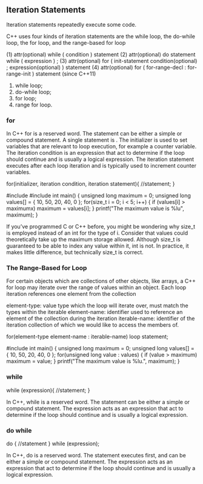 ## Iteration Statements
Iteration statements repeatedly execute some code.

C++ uses four kinds of iteration statements are the while loop, the do-while loop, the for loop, and the range-based for loop


(1) attr(optional) while ( condition ) statement
(2) attr(optional) do statement while ( expression ) ;
(3) attr(optional) for ( init-statement condition(optional) ; expression(optional) ) statement
(4) attr(optional) for ( for-range-decl : for-range-init ) statement (since C++11)
1) while loop;
2) do-while loop;
3) for loop;
4) range for loop.



### for
In C++ for is a reserved word. The statement can be either a simple or compound statement. A single statement is . The initializer is used to set variables that are relevant to loop execution, for example a counter variable. The iteration condition is an expression that act to determine if the loop should continue and is usually a logical expression. The iteration statement executes after each loop iteration and is typically used to increment counter variables.

for(initializer, iteration condition, iteration statement){
  //statement;
}

#include <cstddef>
#include <cstdio>
int main() {
  unsigned long maximum = 0;
  unsigned long values[] = { 10, 50, 20, 40, 0 };
  for(size_t i = 0; i < 5; i++) {
    if (values[i] > maximumx) maximum = values[i];
  }
  printf("The maximum value is %lu", maximum);
}

If you’ve programmed C or C++ before, you might be wondering why size_t is employed instead of an int for the type of i. Consider that values could theoretically take up the maximum storage allowed. Although size_t is guaranteed to be able to index any value within it, int is not. In practice, it makes little difference, but technically size_t is correct.


### The Range-Based for Loop
For certain objects which are collections of other objects, like arrays, a C++ for loop may iterate over the range of values within an object. Each loop iteration references one element from the collection

element-type: value type which the loop will iterate over, must match the types within the iterable
element-name: identifier used to reference an element of the collection during the iteration
iterable-name: identifier of the iteration collection of which we would like to access the members of.

for(element-type element-name : iterable-name)
  loop statement;

#include <cstdio>
int main() {
  unsigned long maximum = 0;
  unsigned long values[] = { 10, 50, 20, 40, 0 };
  for(unsigned long value : values) {
    if (value > maximum) maximum = value;
  }
  printf("The maximum value is %lu.", maximum);
}

### while
while (expression){
  //statement;
}

In C++, while is a reserved word. The statement can be either a simple or compound statement. The expression acts as an expression that act to determine if the loop should continue and is usually a logical expression.

### do while
do {
  //statement
}
while (expression);

In C++, do is a reserved word. The statement executes first, and can be either a simple or compound statement. The expression acts as an expression that act to determine if the loop should continue and is usually a logical expression.
